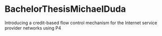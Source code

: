 # BachelorThesisMichaelDuda
Introducing a credit-based flow control mechanism for the Internet service provider networks using P4
